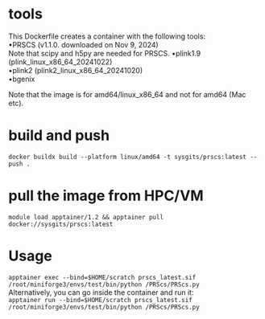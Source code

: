 # tools
This Dockerfile creates a container with the following tools:  
•PRSCS (v1.1.0. downloaded on Nov 9, 2024)  
Note that scipy and h5py are needed for PRSCS.
•plink1.9 (plink_linux_x86_64_20241022)  
•plink2 (plink2_linux_x86_64_20241020)  
•bgenix  
  
Note that the image is for amd64/linux_x86_64 and not for amd64 (Mac etc).  

# build and push  
`docker buildx build --platform linux/amd64 -t sysgits/prscs:latest --push .  `
  
# pull the image from HPC/VM  
`module load apptainer/1.2 && apptainer pull docker://sysgits/prscs:latest`  
  
# Usage  
`apptainer exec --bind=$HOME/scratch prscs_latest.sif /root/miniforge3/envs/test/bin/python /PRScs/PRScs.py`  
Alternatively, you can go inside the container and run it:  
`apptainer run --bind=$HOME/scratch prscs_latest.sif  
/root/miniforge3/envs/test/bin/python /PRScs/PRScs.py`

